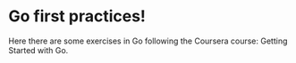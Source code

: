 # Go first practices!

Here there are some exercises in Go following the Coursera course: Getting Started with Go.
